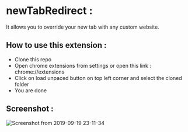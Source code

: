 # newTabRedirect :
It allows you to override your new tab with any custom website.

## How to use this extension :
* Clone this repo
* Open chrome extensions from settings or open this link : chrome://extensions
* Click on load unpaced button on top left corner and select the cloned folder
* You are done

## Screenshot :
![Screenshot from 2019-09-19 23-11-34](https://user-images.githubusercontent.com/19255785/65267670-214cb100-db33-11e9-89dc-11aa832e15a5.png)
